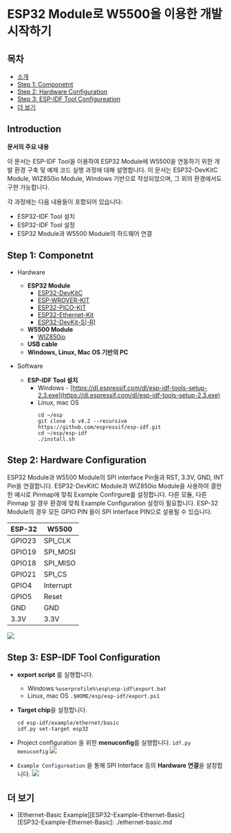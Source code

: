 # ESP32 Module로 W5500을 이용한 개발 시작하기 

## 목차

-   [소개](#Introduction)
-   [Step 1: Componetnt](#Step-1)
-   [Step 2: Hardware Configuration](#Step-2)
-   [Step 3: ESP-IDF Tool Configureation](#Step-3)
-   [더 보기](#ReadMore)

<a name="Introduction"></a>
## Introduction

**문서의 주요 내용**

이 문서는 ESP-IDF Tool을 이용하여 ESP32 Module에 W5500을 연동하기 위한 개발 환경 구축 및 예제 코드 실행 과정에 대해 설명합니다.
이 문서는 ESP32-DevKitC Module, WIZ850io Module, Windows 기반으로 작성되었으며, 그 외의 환경에서도 구현 가능합니다.

각 과정에는 다음 내용들이 포함되어 있습니다:
- ESP32-IDF Tool 설치
- ESP32-IDF Tool 설정
- ESP32 Module과 W5500 Module의 하드웨어 연결

<a name="Step-1"></a>
## Step 1: Componetnt
- Hardware
  - **ESP32 Module**
    - [ESP32-DevKitC](https://docs.espressif.com/projects/esp-idf/en/stable/esp32/hw-reference/esp32/get-started-devkitc.html)
    - [ESP-WROVER-KIT](https://docs.espressif.com/projects/esp-idf/en/stable/esp32/hw-reference/esp32/get-started-wrover-kit.html)
    - [ESP32-PICO-KIT](https://docs.espressif.com/projects/esp-idf/en/stable/esp32/hw-reference/esp32/get-started-pico-kit.html)
    - [ESP32-Ethernet-Kit](https://docs.espressif.com/projects/esp-idf/en/stable/esp32/hw-reference/esp32/get-started-ethernet-kit.html)
    - [ESP32-DevKit-S(-R)](https://docs.espressif.com/projects/esp-idf/en/stable/esp32/hw-reference/esp32/user-guide-devkits-r-v1.1.html)
  - **W5500 Module**
    - [WIZ850io](http://wiznetshop.co.kr/product/detail.html?product_no=742)
  - **USB cable**
  - **Windows, Linux, Mac OS 기반의 PC**

- Software
  - **ESP-IDF Tool 설치**
    - Windows - [https://dl.espressif.com/dl/esp-idf-tools-setup-2.3.exe](https://dl.espressif.com/dl/esp-idf-tools-setup-2.3.exe)
    - Linux, mac OS
      ```
      cd ~/esp
      git clone -b v4.2 --recursive https://github.com/espressif/esp-idf.git
      cd ~/esp/esp-idf
      ./install.sh
      ```

<a name="Step-2"></a>
## Step 2: Hardware Configuration
ESP32 Module과 W5500 Module의 SPI interface Pin들과 RST, 3.3V, GND, INT Pin을 연결합니다. 
ESP32-DevKitC Module과 WIZ850io Module을 사용하여 결한한 예시로 Pinmap에 맞춰 Example Confirgure를 설정합니다.
다른 모듈, 다른 Pinmap 일 경우 환경에 맞춰 Example Configuration 설정이 필요합니다.
ESP-32 Module의 경우 모든 GPIO PIN 들이 SPI Interface PIN으로 살용될 수 있습니다. 

| ESP-32 | W5500     |
| ------ | --------- |
| GPIO23 | SPI_CLK   |
| GPIO19 | SPI_MOSI  |
| GPIO18 | SPI_MISO  |
| GPIO21 | SPI_CS    |
| GPIO4  | Interrupt |
| GPIO5  | Reset     |
| GND    | GND       |
| 3.3V   | 3.3V      |

![](pinmap.PNG)

<a name="Step-3"></a>
## Step 3: ESP-IDF Tool Configuration

  - **export script** 를 실행합니다.
    - Windows
	`%userprofile%\esp\esp-idf\export.bat`
	- Linux, mac OS
	`.$HOME/esp/esp-idf/export.ps1`
	
  - **Target chip**을 설정합니다.
    ```
	cd esp-idf/example/ethernet/basic
    idf.py set-target esp32
    ```
	
  - Project configuration 을 위한 **menuconfig**를 실행합니다.
    `idf.py menuconfig`
	![](menuconfig.PNG)
  - `Example Configureation` 을 통해 SPI Interface 등의 **Hardware 연결**을 설정합니다.
    ![](menuconfig-ExampleConfiguration.PNG)

<a name="ReadMore"></a>	
## 더 보기
* [Ethernet-Basic Example][ESP32-Example-Ethernet-Basic]	
[ESP32-Example-Ethernet-Basic]: ./ethernet-basic.md